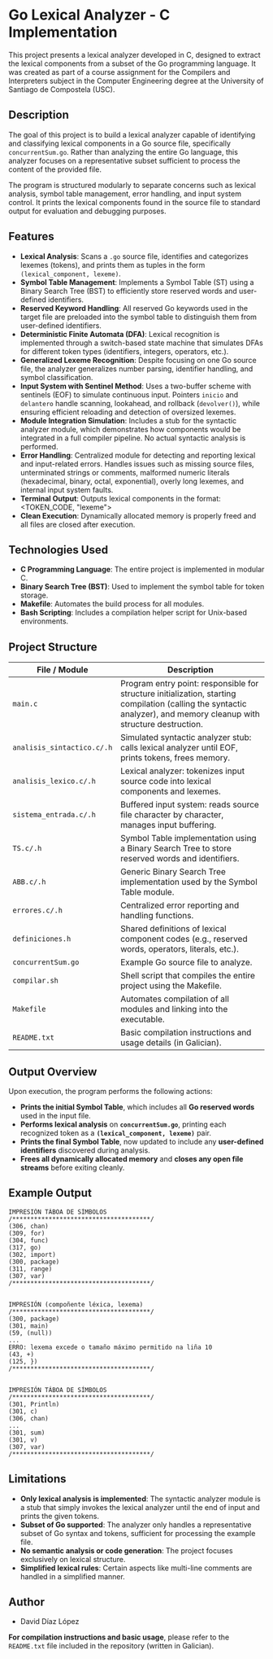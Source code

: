 # Go Lexical Analyzer - C Implementation

This project presents a lexical analyzer developed in C, designed to extract the lexical components from a subset of the Go programming language. It was created as part of a course assignment for the Compilers and Interpreters subject in the Computer Engineering degree at the University of Santiago de Compostela (USC).

## Description

The goal of this project is to build a lexical analyzer capable of identifying and classifying lexical components in a Go source file, specifically `concurrentSum.go`. Rather than analyzing the entire Go language, this analyzer focuses on a representative subset sufficient to process the content of the provided file.

The program is structured modularly to separate concerns such as lexical analysis, symbol table management, error handling, and input system control. It prints the lexical components found in the source file to standard output for evaluation and debugging purposes.


## Features

- **Lexical Analysis**: Scans a `.go` source file, identifies and categorizes lexemes (tokens), and prints them as tuples in the form `(lexical_component, lexeme)`.
- **Symbol Table Management**: Implements a Symbol Table (ST) using a Binary Search Tree (BST) to efficiently store reserved words and user-defined identifiers.
- **Reserved Keyword Handling**: All reserved Go keywords used in the target file are preloaded into the symbol table to distinguish them from user-defined identifiers.
- **Deterministic Finite Automata (DFA)**: Lexical recognition is implemented through a switch-based state machine that simulates DFAs for different token types (identifiers, integers, operators, etc.).
- **Generalized Lexeme Recognition**: Despite focusing on one Go source file, the analyzer generalizes number parsing, identifier handling, and symbol classification.
- **Input System with Sentinel Method**: Uses a two-buffer scheme with sentinels (EOF) to simulate continuous input. Pointers `inicio` and `delantero` handle scanning, lookahead, and rollback (`devolver()`), while ensuring efficient reloading and detection of oversized lexemes.
- **Module Integration Simulation**: Includes a stub for the syntactic analyzer module, which demonstrates how components would be integrated in a full compiler pipeline. No actual syntactic analysis is performed.
- **Error Handling**: Centralized module for detecting and reporting lexical and input-related errors. Handles issues such as missing source files, unterminated strings or comments, malformed numeric literals (hexadecimal, binary, octal, exponential), overly long lexemes, and internal input system faults.
- **Terminal Output**: Outputs lexical components in the format: <TOKEN_CODE, "lexeme">
- **Clean Execution**: Dynamically allocated memory is properly freed and all files are closed after execution.

## Technologies Used

- **C Programming Language**: The entire project is implemented in modular C.
- **Binary Search Tree (BST)**: Used to implement the symbol table for token storage.
- **Makefile**: Automates the build process for all modules.
- **Bash Scripting**: Includes a compilation helper script for Unix-based environments.

## Project Structure

| File / Module             | Description                                                                                          |
|--------------------------|----------------------------------------------------------------------------------------------------|
| `main.c`                 | Program entry point: responsible for structure initialization, starting compilation (calling the syntactic analyzer), and memory cleanup with structure destruction. |
| `analisis_sintactico.c/.h` | Simulated syntactic analyzer stub: calls lexical analyzer until EOF, prints tokens, frees memory.  |
| `analisis_lexico.c/.h`   | Lexical analyzer: tokenizes input source code into lexical components and lexemes.                 |
| `sistema_entrada.c/.h`   | Buffered input system: reads source file character by character, manages input buffering.           |
| `TS.c/.h`                | Symbol Table implementation using a Binary Search Tree to store reserved words and identifiers.     |
| `ABB.c/.h`               | Generic Binary Search Tree implementation used by the Symbol Table module.                          |
| `errores.c/.h`           | Centralized error reporting and handling functions.                                                |
| `definiciones.h`         | Shared definitions of lexical component codes (e.g., reserved words, operators, literals, etc.).    |
| `concurrentSum.go`       | Example Go source file to analyze.                                                                 |
| `compilar.sh`            | Shell script that compiles the entire project using the Makefile.                                  |
| `Makefile`               | Automates compilation of all modules and linking into the executable.                              |
| `README.txt`             | Basic compilation instructions and usage details (in Galician).                                   |

## Output Overview

Upon execution, the program performs the following actions:

- **Prints the initial Symbol Table**, which includes all **Go reserved words** used in the input file.
- **Performs lexical analysis** on **`concurrentSum.go`**, printing each recognized token as a **`(lexical_component, lexeme)`** pair.
- **Prints the final Symbol Table**, now updated to include any **user-defined identifiers** discovered during analysis.
- **Frees all dynamically allocated memory** and **closes any open file streams** before exiting cleanly.

## Example Output

```text
IMPRESIÓN TÁBOA DE SÍMBOLOS
/**************************************/
(306, chan)
(309, for)
(304, func)
(317, go)
(302, import)
(300, package)
(311, range)
(307, var)
/**************************************/


IMPRESIÓN (compoñente léxica, lexema)
/**************************************/
(300, package)
(301, main)
(59, (null))
...
ERRO: lexema excede o tamaño máximo permitido na liña 10
(43, +)
(125, })
/**************************************/


IMPRESIÓN TÁBOA DE SÍMBOLOS
/**************************************/
(301, Println)
(301, c)
(306, chan)
...
(301, sum)
(301, v)
(307, var)
/**************************************/
```

## Limitations

- **Only lexical analysis is implemented**: The syntactic analyzer module is a stub that simply invokes the lexical analyzer until the end of input and prints the given tokens. 
- **Subset of Go supported**: The analyzer only handles a representative subset of Go syntax and tokens, sufficient for processing the example file.
- **No semantic analysis or code generation**: The project focuses exclusively on lexical structure.
- **Simplified lexical rules**: Certain aspects like multi-line comments are handled in a simplified manner.

## Author

- David Díaz López  

**For compilation instructions and basic usage**, please refer to the `README.txt` file included in the repository (written in Galician).

